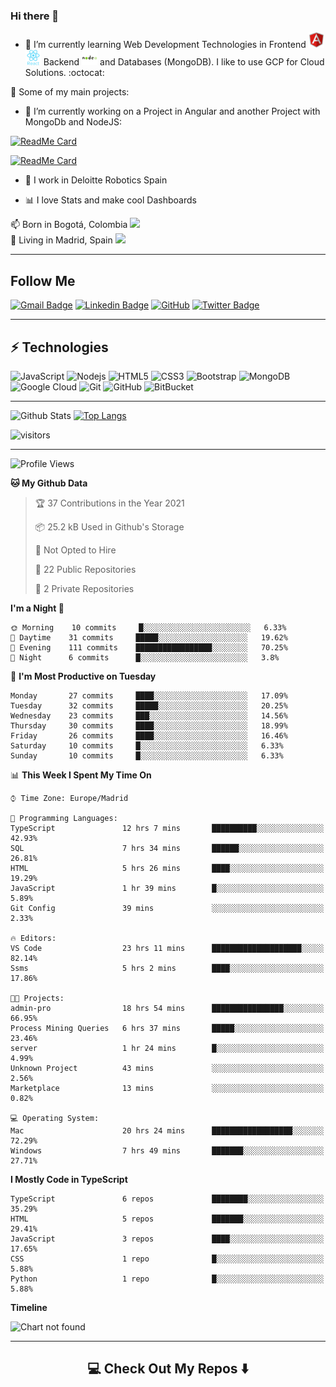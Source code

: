 ### Hi there 👋

- 🌱 I’m currently learning Web Development Technologies in Frontend <img src="https://raw.githubusercontent.com/devicons/devicon/master/icons/angularjs/angularjs-original.svg" alt="angular-js" width="25" height="25" />  <img src="https://raw.githubusercontent.com/devicons/devicon/master/icons/react/react-original-wordmark.svg" alt="react" width="25" height="25" /> Backend <img src="https://raw.githubusercontent.com/devicons/devicon/master/icons/nodejs/nodejs-original-wordmark.svg" alt="nodejs" width="25" height="25" />
 and Databases (MongoDB). I like to use GCP for Cloud Solutions. :octocat:

🚀 Some of my main projects:

- 🔭 I’m currently working on a Project in Angular and another Project with MongoDb and NodeJS:

[![ReadMe Card](https://github-readme-stats.vercel.app/api/pin/?username=minoveaz&repo=angular-web-portfolio)](https://github.com/minoveaz/angular-web-portfolio)

[![ReadMe Card](https://github-readme-stats.vercel.app/api/pin/?username=minoveaz&repo=node-app)](https://github.com/minoveaz/node-app)


-  🤖 I work in Deloitte Robotics Spain

- :bar_chart: I love Stats and make cool Dashboards

<p> 
📫  Born in Bogotá, Colombia <img src="https://image.flaticon.com/icons/svg/197/197575.svg" width="13"/>
<br>
📌  Living in Madrid, Spain <img src="https://image.flaticon.com/icons/svg/197/197593.svg" width="13"/>
</p>

<hr>

## Follow Me


[![Gmail Badge](https://img.shields.io/badge/-ing.miller.vega@gmail.com-c14438?style=flat-square&logo=Gmail&logoColor=white&link=mailto:ing.miller.vega@gmail.com)](mailto:ing.miller.vega@gmail.com)
[![Linkedin Badge](https://img.shields.io/badge/-minoveaz-blue?style=flat-square&logo=Linkedin&logoColor=white&link=https://www.linkedin.com/in/minoveaz/)](https://www.linkedin.com/in/minoveaz/)
[![GitHub](https://img.shields.io/badge/-GitHub-181717?style=flat-square&logo=github&logoColor=white&link=https://github.com/minoveaz)](https://github.com/minoveaz)
[![Twitter Badge](https://img.shields.io/badge/-@minoveaz-00acee?style=flat&logo=Twitter&logoColor=white)](https://twitter.com/intent/follow?screen_name=minoveaz "Follow on Twitter")

<hr>

## ⚡ Technologies

![JavaScript](https://img.shields.io/badge/-JavaScript-black?style=flat-square&logo=javascript)
![Nodejs](https://img.shields.io/badge/-Nodejs-black?style=flat-square&logo=Node.js)
![HTML5](https://img.shields.io/badge/-HTML5-E34F26?style=flat-square&logo=html5&logoColor=white)
![CSS3](https://img.shields.io/badge/-CSS3-1572B6?style=flat-square&logo=css3)
![Bootstrap](https://img.shields.io/badge/-Bootstrap-563D7C?style=flat-square&logo=bootstrap)
![MongoDB](https://img.shields.io/badge/-MongoDB-black?style=flat-square&logo=mongodb)
![Google Cloud](https://img.shields.io/badge/Google%20Cloud-black?style=flat-square&logo=google-cloud)
![Git](https://img.shields.io/badge/-Git-black?style=flat-square&logo=git)
![GitHub](https://img.shields.io/badge/-GitHub-181717?style=flat-square&logo=github)
![BitBucket](https://img.shields.io/badge/-BitBucket-darkblue?style=flat-square&logo=bitbucket)

<hr>

![Github Stats](https://github-readme-stats.vercel.app/api?username=minoveaz&count_private=true&show_icons=true)
[![Top Langs](https://github-readme-stats.vercel.app/api/top-langs/?username=minoveaz&layout=compact)](https://github.com/anuraghazra/github-readme-stats)

![visitors](https://visitor-badge.glitch.me/badge?page_id=minoveaz)

<hr>

<!--START_SECTION:waka-->
![Profile Views](http://img.shields.io/badge/Profile%20Views-186-blue)

**🐱 My Github Data** 

> 🏆 37 Contributions in the Year 2021
 > 
> 📦 25.2 kB Used in Github's Storage 
 > 
> 🚫 Not Opted to Hire
 > 
> 📜 22 Public Repositories 
 > 
> 🔑 2 Private Repositories  
 > 
**I'm a Night 🦉** 

```text
🌞 Morning    10 commits     █░░░░░░░░░░░░░░░░░░░░░░░░   6.33% 
🌆 Daytime    31 commits     █████░░░░░░░░░░░░░░░░░░░░   19.62% 
🌃 Evening    111 commits    █████████████████░░░░░░░░   70.25% 
🌙 Night      6 commits      █░░░░░░░░░░░░░░░░░░░░░░░░   3.8%

```
📅 **I'm Most Productive on Tuesday** 

```text
Monday       27 commits     ████░░░░░░░░░░░░░░░░░░░░░   17.09% 
Tuesday      32 commits     █████░░░░░░░░░░░░░░░░░░░░   20.25% 
Wednesday    23 commits     ███░░░░░░░░░░░░░░░░░░░░░░   14.56% 
Thursday     30 commits     ████░░░░░░░░░░░░░░░░░░░░░   18.99% 
Friday       26 commits     ████░░░░░░░░░░░░░░░░░░░░░   16.46% 
Saturday     10 commits     █░░░░░░░░░░░░░░░░░░░░░░░░   6.33% 
Sunday       10 commits     █░░░░░░░░░░░░░░░░░░░░░░░░   6.33%

```


📊 **This Week I Spent My Time On** 

```text
⌚︎ Time Zone: Europe/Madrid

💬 Programming Languages: 
TypeScript               12 hrs 7 mins       ██████████░░░░░░░░░░░░░░░   42.93% 
SQL                      7 hrs 34 mins       ██████░░░░░░░░░░░░░░░░░░░   26.81% 
HTML                     5 hrs 26 mins       ████░░░░░░░░░░░░░░░░░░░░░   19.29% 
JavaScript               1 hr 39 mins        █░░░░░░░░░░░░░░░░░░░░░░░░   5.89% 
Git Config               39 mins             ░░░░░░░░░░░░░░░░░░░░░░░░░   2.33%

🔥 Editors: 
VS Code                  23 hrs 11 mins      ████████████████████░░░░░   82.14% 
Ssms                     5 hrs 2 mins        ████░░░░░░░░░░░░░░░░░░░░░   17.86%

🐱‍💻 Projects: 
admin-pro                18 hrs 54 mins      ████████████████░░░░░░░░░   66.95% 
Process Mining Queries   6 hrs 37 mins       █████░░░░░░░░░░░░░░░░░░░░   23.46% 
server                   1 hr 24 mins        █░░░░░░░░░░░░░░░░░░░░░░░░   4.99% 
Unknown Project          43 mins             ░░░░░░░░░░░░░░░░░░░░░░░░░   2.56% 
Marketplace              13 mins             ░░░░░░░░░░░░░░░░░░░░░░░░░   0.82%

💻 Operating System: 
Mac                      20 hrs 24 mins      ██████████████████░░░░░░░   72.29% 
Windows                  7 hrs 49 mins       ███████░░░░░░░░░░░░░░░░░░   27.71%

```

**I Mostly Code in TypeScript** 

```text
TypeScript               6 repos             ████████░░░░░░░░░░░░░░░░░   35.29% 
HTML                     5 repos             ███████░░░░░░░░░░░░░░░░░░   29.41% 
JavaScript               3 repos             ████░░░░░░░░░░░░░░░░░░░░░   17.65% 
CSS                      1 repo              █░░░░░░░░░░░░░░░░░░░░░░░░   5.88% 
Python                   1 repo              █░░░░░░░░░░░░░░░░░░░░░░░░   5.88%

```


**Timeline**

![Chart not found](https://raw.githubusercontent.com/minoveaz/minoveaz/master/charts/bar_graph.png) 


<!--END_SECTION:waka-->

<hr>

<h2  align="center">💻 Check Out My Repos ⬇️ </h2>

<!--
**minoveaz/minoveaz** is a ✨ _special_ ✨ repository because its `README.md` (this file) appears on your GitHub profile.

Here are some ideas to get you started:

- 🔭 I’m currently working on ...

- 👯 I’m looking to collaborate on ...
- 🤔 I’m looking for help with ...
- 💬 Ask me about ...
- 📫 How to reach me: ...
- 😄 Pronouns: ...
- ⚡ Fun fact: ...
-->
